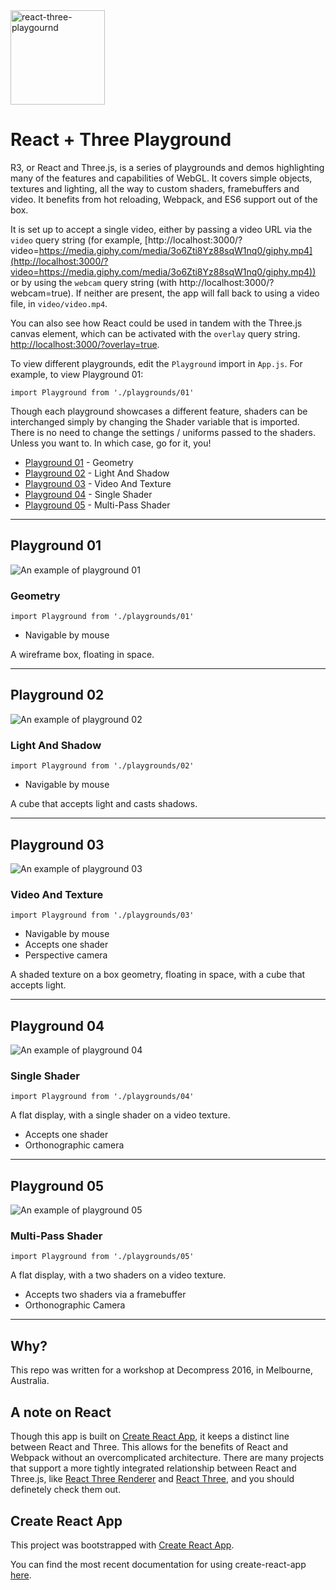 <a href="https://github.com/superhighfives/react-three-playground">
  <img alt="react-three-playgournd" src="./docs/assets/r3-logo.png" height="151px" />
</a>
<br />

# React + Three Playground

R3, or React and Three.js, is a series of playgrounds and demos highlighting many of the features and capabilities of WebGL. It covers simple objects, textures and lighting, all the way to custom shaders, framebuffers and video. It benefits from hot reloading, Webpack, and ES6 support out of the box.

It is set up to accept a single video, either by passing a video URL via the `video` query string (for example, [http://localhost:3000/?video=https://media.giphy.com/media/3o6Zti8Yz88sqW1nq0/giphy.mp4](http://localhost:3000/?video=https://media.giphy.com/media/3o6Zti8Yz88sqW1nq0/giphy.mp4)) or by using the `webcam` query string (with http://localhost:3000/?webcam=true). If neither are present, the app will fall back to using a video file, in `video/video.mp4`.

You can also see how React could be used in tandem with the Three.js canvas element, which can be activated with the `overlay` query string. [http://localhost:3000/?overlay=true](http://localhost:3000/?overlay=true).

To view different playgrounds, edit the `Playground` import in `App.js`. For example, to view Playground 01:

`import Playground from './playgrounds/01'`

Though each playground showcases a different feature, shaders can be interchanged simply by changing the Shader variable that is imported. There is no need to change the settings / uniforms passed to the shaders. Unless you want to. In which case, go for it, you!

- [Playground 01](#playground-01) - Geometry
- [Playground 02](#playground-02) - Light And Shadow
- [Playground 03](#playground-03) - Video And Texture
- [Playground 04](#playground-04) - Single Shader
- [Playground 05](#playground-05) - Multi-Pass Shader

---

## Playground 01
![An example of playground 01](./docs/assets/01.png)
### Geometry

`import Playground from './playgrounds/01'`

- Navigable by mouse

A wireframe box, floating in space.

---

## Playground 02
![An example of playground 02](./docs/assets/02.png)
### Light And Shadow

`import Playground from './playgrounds/02'`

- Navigable by mouse

A cube that accepts light and casts shadows.

---

## Playground 03
![An example of playground 03](./docs/assets/03.png)
### Video And Texture

`import Playground from './playgrounds/03'`

- Navigable by mouse
- Accepts one shader
- Perspective camera

A shaded texture on a box geometry, floating in space, with a cube that accepts light.

---

## Playground 04
![An example of playground 04](./docs/assets/04.png)
### Single Shader

`import Playground from './playgrounds/04'`

A flat display, with a single shader on a video texture.

- Accepts one shader
- Orthonographic camera

---

## Playground 05
![An example of playground 05](./docs/assets/05.png)
### Multi-Pass Shader

`import Playground from './playgrounds/05'`

A flat display, with a two shaders on a video texture.

- Accepts two shaders via a framebuffer
- Orthonographic Camera

---

## Why?
This repo was written for a workshop at Decompress 2016, in Melbourne, Australia.

## A note on React
Though this app is built on [Create React App](https://github.com/facebookincubator/create-react-app), it keeps a distinct line between React and Three. This allows for the benefits of React and Webpack without an overcomplicated architecture. There are many projects that support a more tightly integrated relationship between React and Three.js, like [React Three Renderer](https://github.com/toxicFork/react-three-renderer) and [React Three](https://github.com/Izzimach/react-three), and you should definetely check them out.

## Create React App

This project was bootstrapped with [Create React App](https://github.com/facebookincubator/create-react-app).

You can find the most recent documentation for using create-react-app [here](https://github.com/facebookincubator/create-react-app/blob/master/packages/react-scripts/template/README.md).
